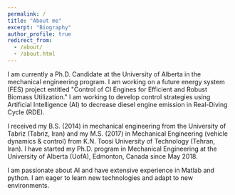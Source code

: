 ```yaml
---
permalink: /
title: "About me"
excerpt: "Biography"
author_profile: true
redirect_from: 
  - /about/
  - /about.html
---
```


I am currently a Ph.D. Candidate at the University of Alberta in the mechanical engineering program. I am working on a future energy system (FES) project entitled "Control of CI Engines for Efficient and Robust Biomass Utilization." I am working to develop control strategies using Artificial Intelligence (AI) to decrease diesel engine emission in Real-Diving Cycle (RDE).

I received my B.S. (2014) in mechanical engineering from the University of Tabriz (Tabriz, Iran) and my M.S. (2017) in Mechanical Engineering (vehicle dynamics & control) from K.N. Toosi University of Technology (Tehran, Iran). I have started my Ph.D. program in Mechanical Engineering at the University of Alberta (UofA), Edmonton, Canada since May 2018. 

I am passionate about AI and have extensive experience in Matlab and python. I am eager to learn new technologies and adapt to new environments.

